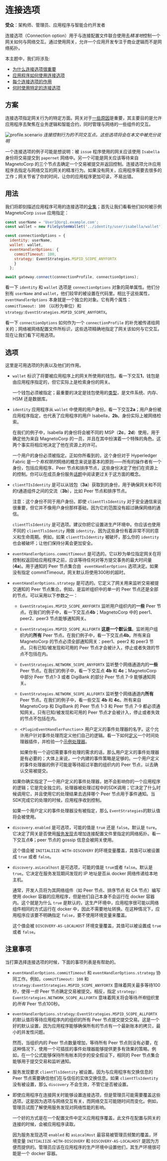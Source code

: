 # 连接选项

**受众**：架构师、管理员、应用程序与智能合约开发者

连接选项（Connection option）用于与连接配置文件联合使用去*精准地*控制一个网关如何与网络交互。通过使用网关，允许一个应用开发专注于商业逻辑而不是网络拓扑。

本主题中，我们将涉及:

* [为什么连接选项很重要](#方案)
* [应用程序如何使用连接选项](#用法)
* [每个连接选项的作用](#选项)
* [何时使用特定的连接选项](#注意事项)

## 方案

连接选项指定网关行为的特定方面。网关对于[一些原因](./gateway.html)是重要，其主要目的是允许应用程序去聚焦在业务逻辑和智能合约，同时管理与网络的一些组件的交互。

![profile.scenario](./develop.diagram.35.png)
*连接控制行为的不同交互点。这些选项将会在本文中被充分说明*

一个连接选项的例子可能是想说明：被 `issue` 程序使用的网关应该使用 `Isabella` 身份将交易提交到 `papernet` 网络中。另一个可能是网关应该等待来自 MagnetoCorp 的三个节点去确定一个交易被提交并返回控制。连接选项允许应用程序去指定与网络交互的网关的精准行为。如果没有网关，应用程序需要去很多的工作；网关节省了你的时间，让你的应用程序更加可读，不易出错。

## 用法

我们将即刻描述应用程序可用的连接选项的[全集](#选项)；首先让我们看看他们如何被示例 MagnetoCorp `issue` 应用指定：

```javascript
const userName = 'User1@org1.example.com';
const wallet = new FileSystemWallet('../identity/user/isabella/wallet');

const connectionOptions = {
  identity: userName,
  wallet: wallet,
  eventHandlerOptions: {
    commitTimeout: 100,
    strategy: EventStrategies.MSPID_SCOPE_ANYFORTX
    }
  };

await gateway.connect(connectionProfile, connectionOptions);
```

看一下 `identity` 和 `wallet` 选项是 `connectionOptions` 对象的简单属性。他们分别有 `userName` and `wallet`，他们较早的被设置在代码里。相比于这些属性，`eventHandlerOptions` 本身就是一个独立的对象。它有两个属性：`commitTimeout: 100` （以秒为单位）和 `strategy:EventStrategies.MSPID_SCOPE_ANYFORTX`。

看一下 `connectionOptions` 如何作为一个 `connectionProfile` 的补充被传递给网关的；网络被网络配置文件所标识，这些选项精确地指定了网关该如何与它交互。现在让我们看下可用选项。

## 选项

这里是可用选项的列表以及他们的作用。

* `wallet`  标识了将要被应用程序上的网关所使用的钱包。看一下交互**1**，钱包是由应用程序指定的，但它实际上是检索身份的网关。
  
  一个钱包必须被指定；最重要的决定是钱包使用的[类型](./wallet.html#type)，是文件系统、内存、HSM 还是数据库。

* `identity`  应用程序从 `wallet` 中使用的用户身份。看一下交互**2a**；用户身份被应用程序指定，也代表了应用程序的用户 Isabella，**2b**。身份实际上被网络检索。

  在我们的例子中，Isabella 的身份将会被不同的 MSP（**2c**，**2d**）使用，用于确定他为来自 MagnetoCorp 的一员，并且在其中扮演着一个特殊的角色。这两个事实将相应地决定了他在资源上的许可。

  一个用户的身份必须被指定。正如你所看到的，这个身份对于 Hyperledger Fabric 是一个*有权限的*网络的概念来说是基本的原则——所有的操作者有一个身份，包括应用程序、Peer 节点和排序节点，这些身份决定了他们在资源上的控制。你可以在成员身份服务[话题](../membership/membership.html)中阅读更过关于这方面的概念。

* `clientTIsIdentity` 是可以从钱包（**3a**）获取到的身份，用于确保网关和不同的t通道组件之间的交流（**3b**），比如 Peer 节点和排序节点。

  注意：这个身份不同于用户身份。即使 `clientTlsIdentity` 对于安全通信来说很重要，但它并不像用户身份那样基础，因为它的范围没有超过确保网络的通信。

  `clientTlsIdentity` 是可选项。建议你把它设置进生产环境中。你应该也使用不同的 `clientTlsIdentity` 用做 `identity`，因为这些身份有着非常不同的意义和生命周期。例如，如果 `clientTIsIdentity` 被破坏，那么你的 `identity` 也会被破坏；让他们保持分离会更加安全。

* `eventHandlerOptions.commitTimeout` 是可选的。它以秒为单位指定网关在将控制权返回给应用程序之前，应该等待任何对等方提交事务的最大时间量(**4a**)。用于通知的 Peer 节点集合由 ` eventHandlerOptions` 选项决定。如果没有指定 commitTimeout，网关默认将使用300秒的超时。

* `eventHandlerOptions.strategy` 是可选的。它定义了网关用来监听交易被提交通知的 Peer 节点集合。例如，是监听组织中的单一的 Peer 节点还是全部的节点。可以采用以下参数之一：

  * `EventStrategies.MSPID_SCOPE_ANYFORTX` 监听用户组织内的**一些** Peer 节点。在我们的例子中，看一下交互点**4b**；MagnetoCorp 中的 peer1、peer2、peer3 节点能够通知网关。

  * `EventStrategies.MSPID_SCOPE_ALLFORTX` **这是一个默认值**。监听用户组织内的**所有** Peer 节点。在我们例子中，看一下交互点**4b**。所有来自 MagnetoCorp 的节点必须全部通知网关：peer1、peer2 和 peer3 节点。只有已知/被发现和可用的 Peer 节点才会被计入，停止或者失效的节点不包括在内。

  * `EventStrategies.NETWORK_SCOPE_ANYFORTX` 监听整个网络通道内的**一些** Peer 节点。在我们的例子中，看一下交互点 **4b** 和 **4c**；MagnetoCorp 中部分 Peer 节点1-3 或者 DigiBank 的部分 Peer 节点 7-9 能够通知网关。

  * `EventStrategies.NETWORK_SCOPE_ALLFORTX` 监听整个网络通道内**所有** Peer 节点。在我们的例子中，看一些交互 **4b** 和 **4c**。所有来自 MagnetoCorp 和 DigiBank 的 Peer 节点 1-3  和 Peer 节点 7-9 都必须通知网关。只有已知/被发现和可用的 Peer 节点才会被计入，停止或者失效的节点不包括在内。

  * <`PluginEventHandlerFunction`> 用户定义的事件处理器的名字。这个允许用户针对事件处理而定义他们自己的逻辑。看一下如何[定义](https://hyperledger.github.io/fabric-sdk-node/master/tutorial-transaction-commit-events.html)一个时间处理器插件，并检验一个[示例处理器](https://github.com/hyperledger/fabric-sdk-node/blob/master/test/integration/network-e2e/sample-transaction-event-handler.js)。

	如果你有一个迫切需要事件处理的需求的话，那么用户定义的事件处理器是有必要的；大体上来说，一个内建的事件策略是足够的。一个用户定义的事件处理器的例子可能是等待超过半数的组织内的 Peer 节点，以去确认交易被提交。

  如果你确实指定了一个用户定义的事件处理器，她不会影响你的一个应用程序的逻辑；它是完全独立的。处理器被处理过程中的SDK调用；它决定了什么时候调用它，并且使用它的处理结果去选择哪个 Peer 节点用于事件通知。当SDK完成它的处理的时候，应用程序收到控制。
  
  如果一个用户定义的事件处理器没有被指定，那么 `EventStrategies`的默认值将会被使用。

* `discovery.enabled` 是可选项，可能的值是 `true` 还是 `false`。默认是 `ture`。它决定了网关是否使用[服务发现](../discovery-overview.html)去增加连接配置文件里指定的网络拓扑。看一下交互点**6**；peer 节点的 gossip 信息会被网关使用。

  这个值会被 `INITIALIIZE-WITH-DISCOVERY` 的环境变量覆盖，其值可以被设置成 `true` 或者 `false`。

* `discovery.asLocalhost` 是可选项，可能的值是 `true`或者 `false`。默认是`true`。它决定在服务发现期间发现的 IP 地址是否从 docker 网络传递给本地主机。

  通常，开发人员将为其网络组件（如 Peer 节点、排序节点 和 CA 节点）编写使用 docker 容器的应用程序，但是他们自己本身不会运行在 docker 容器内。这个就是为什么 `true` 是默认的，这生产环境中，应用程序很可能以网络组件相同的方式运行在 docker 中，因此不需要地址转换。在这种情况下，应用程序应该要不明确指定 `false`，要不使用环境变量来覆盖。

  这个值会被 `DISCOVERY-AS-LOCALHOST` 环境变量覆盖，其值可以被设置成 `true` 或者 `false`。

## 注意事项

当打算选择连接选项的时候，下面的事项列表是有帮助的。

* `eventHandlerOptions.commitTimeout` 和 `eventHandlerOptions.strategy` 协同工作。例如，`commitTimeout: 100` 和 `strategy:EventStrategies.MSPID_SCOPE_ANYFORTX` 意味着网关最多等待100秒，使得*一些*  Peer 节点确定交易被提交。相反，指定 `strategy:  EventStrategies.NETWORK_SCOPE_ALLFORTX` 意味着网关将会等待*所有*组织里的*所有* Peer 节点100秒。

* `eventHandlerOptions.strategy:EventStrategies.MSPID_SCOPE_ALLFORTX` 的默认值将等待应用程序内的组织的所有 Peer 节点提交提交交易。这是一个好的默认设置，因为应用程序能够确保所有的节点有一个最新账本的拷贝，最小的并发性问题<!-- Add a link with more information explaining this topic-->。

  然而，当组织内的 Peer 节点数量增加，等待所有 Peer 节点则没有必要，在这种情况下，使用一个可插拔的事件处理器能够提供更多有效果的策略。例如，在一个公式能够保持所有帐本同步的安全假设下，相同的 Peer 节点集合能够用于提交交易和监听通知。

* 服务发现要求 `clientTlsIdentity` 被设置。因为与应用程序有交换信息的 Peer 节点需要确信他们在与信任的实体交换信息。如果 `clientTlsIdentity` 没有被设置，那么 `discovery` 不会生效，不管它是否被设置。

* 即使应用程序在连接网关时能够设置连接选项，但是管理员可能需要覆盖这些选项。这是因为选项与网络交互有关，而网络交互可能随时间而变化。例如，管理员试图了解使用服务发现对网络性能的影响。

  一个好的方式是在一个配置文件中定义应用程序覆盖，此文件在配置与网关的连接的时候，会被应用程序读取。

  因为服务发现选项 `enabled` 和 `asLocalHost` 最容易被管理员频繁的覆盖，环境变量 `INITIALIIZE-WITH-DISCOVERY` 和 `DISCOVERY-AS-LOCALHOST`  是因为方便而提供的。管理员应该在应用程序的生产环境中设置他们，其生产环境很可能是一个 docker 容器。

<!--- Licensed under Creative Commons Attribution 4.0 International License
https://creativecommons.org/licenses/by/4.0/ -->
